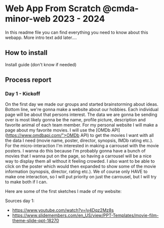 # Web App From Scratch @cmda-minor-web 2023 - 2024

In this readme file you can find everything you need to know about this webapp. More intro text add later....

## How to install

Install guide (don't know if needed)

## Process report
### Day 1 - Kickoff
On the first day we made our groups and started brainstorming about ideas. Bottom line, we're gonna make a website about our hobbies. Each individual page will be about that persons interest. The data we are gonna be sending over is most likely gonna be the name, profile picture, description and favorite animal of each team member. For my personal website I will make a page about my favorite movies. I will use the [OMDb API](https://www.omdbapi.com/">OMDb API) to get the movies I want with all the data I need (movie name, poster, director, synopsis, IMDb rating etc.). For the micro-interaction I'm interested in making a carrousel with the movie posters. I wanna do this because I'm probably gonna have a bunch of movies that I wanna put on the page, so having a carrousel will be a nice way to display them all without it feeling crowded. I also want to be able to click on the poster which would then expanded to show some of the movie information (synopsis, director, rating etc.). We of course only HAVE to make one interaction, so I will put priority on just the carrousel, but I will try to make both if I can.

Here are some of the first sketches I made of my website:

Sources day 1:
- https://www.youtube.com/watch?v=ly4Dqz2Mz8s
- https://www.slidemembers.com/en_US/view/PPT-Templates/movie-film-theme-slide-ppt-18270
